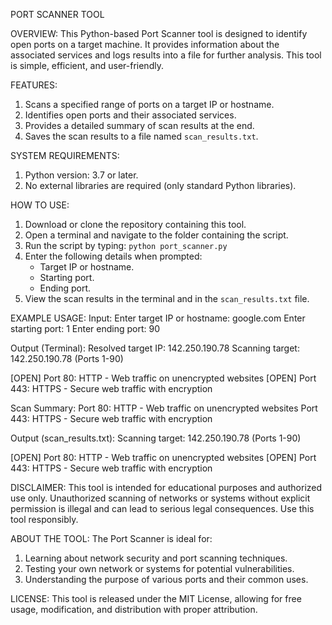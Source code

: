 PORT SCANNER TOOL

OVERVIEW:
This Python-based Port Scanner tool is designed to identify open ports on a target machine. 
It provides information about the associated services and logs results into a file for further analysis. 
This tool is simple, efficient, and user-friendly.

FEATURES:
1. Scans a specified range of ports on a target IP or hostname.
2. Identifies open ports and their associated services.
3. Provides a detailed summary of scan results at the end.
4. Saves the scan results to a file named `scan_results.txt`.

SYSTEM REQUIREMENTS:
1. Python version: 3.7 or later.
2. No external libraries are required (only standard Python libraries).

HOW TO USE:
1. Download or clone the repository containing this tool.
2. Open a terminal and navigate to the folder containing the script.
3. Run the script by typing:
   `python port_scanner.py`
4. Enter the following details when prompted:
   - Target IP or hostname.
   - Starting port.
   - Ending port.
5. View the scan results in the terminal and in the `scan_results.txt` file.

EXAMPLE USAGE:
Input:
Enter target IP or hostname: google.com
Enter starting port: 1
Enter ending port: 90

Output (Terminal):
Resolved target IP: 142.250.190.78
Scanning target: 142.250.190.78 (Ports 1-90)

[OPEN] Port 80: HTTP - Web traffic on unencrypted websites
[OPEN] Port 443: HTTPS - Secure web traffic with encryption

Scan Summary:
Port 80: HTTP - Web traffic on unencrypted websites
Port 443: HTTPS - Secure web traffic with encryption

Output (scan_results.txt):
Scanning target: 142.250.190.78 (Ports 1-90)

[OPEN] Port 80: HTTP - Web traffic on unencrypted websites
[OPEN] Port 443: HTTPS - Secure web traffic with encryption

DISCLAIMER:
This tool is intended for educational purposes and authorized use only. 
Unauthorized scanning of networks or systems without explicit permission is illegal 
and can lead to serious legal consequences. Use this tool responsibly.

ABOUT THE TOOL:
The Port Scanner is ideal for:
1. Learning about network security and port scanning techniques.
2. Testing your own network or systems for potential vulnerabilities.
3. Understanding the purpose of various ports and their common uses.

LICENSE:
This tool is released under the MIT License, allowing for free usage, modification, 
and distribution with proper attribution.
